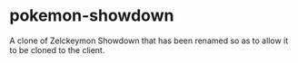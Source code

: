 # pokemon-showdown
A clone of Zelckeymon Showdown that has been renamed so as to allow it to be cloned to the client.

